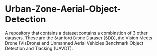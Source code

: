 # Urban-Zone-Aerial-Object-Detection
A repository that contains a dataset contains a combination of 3 other datasets. These are the Stanford Drone Dataset (SDD), the Vision Meets Drone (VisDrone) and Unmanned Aerial Vehicles Benchmark Object Detection and Tracking (UAVDT).
